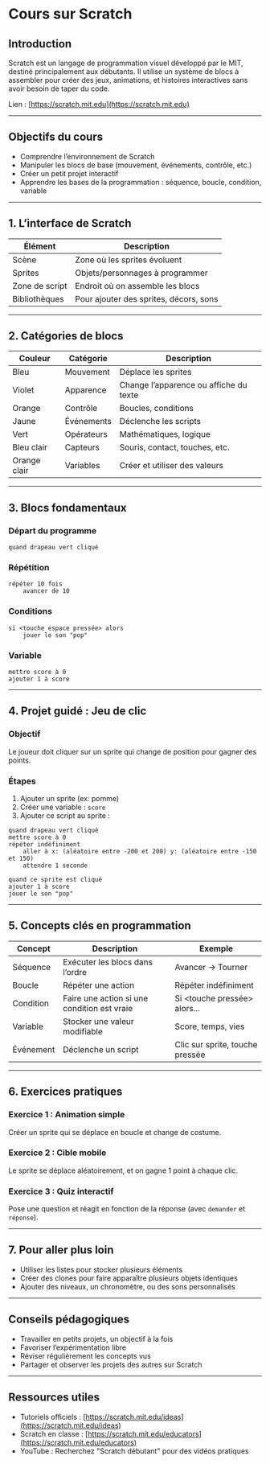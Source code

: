 # Cours sur Scratch

## Introduction

Scratch est un langage de programmation visuel développé par le MIT, destiné principalement aux débutants. Il utilise un système de blocs à assembler pour créer des jeux, animations, et histoires interactives sans avoir besoin de taper du code.

Lien : [https://scratch.mit.edu](https://scratch.mit.edu)

---

## Objectifs du cours

- Comprendre l’environnement de Scratch
- Manipuler les blocs de base (mouvement, événements, contrôle, etc.)
- Créer un petit projet interactif
- Apprendre les bases de la programmation : séquence, boucle, condition, variable

---

## 1. L’interface de Scratch

| Élément | Description |
|--------|-------------|
| Scène | Zone où les sprites évoluent |
| Sprites | Objets/personnages à programmer |
| Zone de script | Endroit où on assemble les blocs |
| Bibliothèques | Pour ajouter des sprites, décors, sons |

---

## 2. Catégories de blocs

| Couleur | Catégorie | Description |
|--------|-----------|-------------|
| Bleu | Mouvement | Déplace les sprites |
| Violet | Apparence | Change l’apparence ou affiche du texte |
| Orange | Contrôle | Boucles, conditions |
| Jaune | Événements | Déclenche les scripts |
| Vert | Opérateurs | Mathématiques, logique |
| Bleu clair | Capteurs | Souris, contact, touches, etc. |
| Orange clair | Variables | Créer et utiliser des valeurs |

---

## 3. Blocs fondamentaux

### Départ du programme

```scratch
quand drapeau vert cliqué
````

### Répétition

```scratch
répéter 10 fois
    avancer de 10
```

### Conditions

```scratch
si <touche espace pressée> alors
    jouer le son "pop"
```

### Variable

```scratch
mettre score à 0
ajouter 1 à score
```

---

## 4. Projet guidé : Jeu de clic

### Objectif

Le joueur doit cliquer sur un sprite qui change de position pour gagner des points.

### Étapes

1. Ajouter un sprite (ex: pomme)
2. Créer une variable : `score`
3. Ajouter ce script au sprite :

```scratch
quand drapeau vert cliqué
mettre score à 0
répéter indéfiniment
    aller à x: (aléatoire entre -200 et 200) y: (aléatoire entre -150 et 150)
    attendre 1 seconde
```

```scratch
quand ce sprite est cliqué
ajouter 1 à score
jouer le son "pop"
```

---

## 5. Concepts clés en programmation

| Concept   | Description                                 | Exemple                         |
| --------- | ------------------------------------------- | ------------------------------- |
| Séquence  | Exécuter les blocs dans l’ordre             | Avancer → Tourner               |
| Boucle    | Répéter une action                          | Répéter indéfiniment            |
| Condition | Faire une action si une condition est vraie | Si \<touche pressée> alors...   |
| Variable  | Stocker une valeur modifiable               | Score, temps, vies              |
| Événement | Déclenche un script                         | Clic sur sprite, touche pressée |

---

## 6. Exercices pratiques

### Exercice 1 : Animation simple

Créer un sprite qui se déplace en boucle et change de costume.

### Exercice 2 : Cible mobile

Le sprite se déplace aléatoirement, et on gagne 1 point à chaque clic.

### Exercice 3 : Quiz interactif

Pose une question et réagit en fonction de la réponse (avec `demander` et `réponse`).

---

## 7. Pour aller plus loin

* Utiliser les listes pour stocker plusieurs éléments
* Créer des clones pour faire apparaître plusieurs objets identiques
* Ajouter des niveaux, un chronomètre, ou des sons personnalisés

---

## Conseils pédagogiques

* Travailler en petits projets, un objectif à la fois
* Favoriser l’expérimentation libre
* Réviser régulièrement les concepts vus
* Partager et observer les projets des autres sur Scratch

---

## Ressources utiles

* Tutoriels officiels : [https://scratch.mit.edu/ideas](https://scratch.mit.edu/ideas)
* Scratch en classe : [https://scratch.mit.edu/educators](https://scratch.mit.edu/educators)
* YouTube : Recherchez "Scratch débutant" pour des vidéos pratiques


